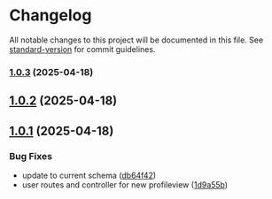 # Changelog

All notable changes to this project will be documented in this file. See [standard-version](https://github.com/conventional-changelog/standard-version) for commit guidelines.

### [1.0.3](https://github.com/jamesredd64/auth0-admin-backend/compare/v1.0.2...v1.0.3) (2025-04-18)

## [1.0.2](https://github.com/jamesredd64/auth0-admin-backend/compare/v1.0.1...v1.0.2) (2025-04-18)



## [1.0.1](https://github.com/jamesredd64/auth0-admin-backend/compare/1d9a55bf65c6197ac797be8197d2262ff87e94de...v1.0.1) (2025-04-18)


### Bug Fixes

* update to current schema ([db64f42](https://github.com/jamesredd64/auth0-admin-backend/commit/db64f424170977e9ed4c1d7db0cf0811a05997db))
* user routes and controller for new profileview ([1d9a55b](https://github.com/jamesredd64/auth0-admin-backend/commit/1d9a55bf65c6197ac797be8197d2262ff87e94de))
